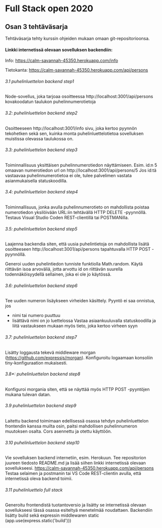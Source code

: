 # Full Stack open 2020
## Osan 3 tehtäväsarja

Tehtäväsarja tehty kurssin ohjeiden mukaan omaan git-repositorioonsa.

#### Linkki internetissä olevaan sovelluksen backendiin:
Info: https://calm-savannah-45350.herokuapp.com/info

Tietokanta: https://calm-savannah-45350.herokuapp.com/api/persons 

###### 3.1 puhelinluettelon backend step1
Node-sovellus, joka tarjoaa osoitteessa http://localhost:3001/api/persons kovakoodatun taulukon puhelinnumerotietoja

###### 3.2: puhelinluettelon backend step2
Osoitteeseen http://localhost:3001/info sivu, joka kertoo pyynnön tekohetken sekä sen, kuinka monta puhelinluettelotietoa sovelluksen muistissa olevassa taulukossa on.

###### 3.3: puhelinluettelon backend step3
Toiminnallisuus yksittäisen puhelinnumerotiedon näyttämiseen. 
Esim. id:n 5 omaavan numerotiedon url on http://localhost:3001/api/persons/5
Jos id:tä vastaavaa puhelinnumerotietoa ei ole, tulee palvelimen vastata asianmukaisella statuskoodilla.

###### 3.4: puhelinluettelon backend step4
Toiminnallisuus, jonka avulla puhelinnumerotieto on mahdollista poistaa numerotiedon yksilöivään URL:iin tehtävällä HTTP DELETE -pyynnöllä.
Testaus Visual Studio Coden REST-clientillä tai POSTMANilla.

###### 3.5: puhelinluettelon backend step5
Laajenna backendia siten, että uusia puhelintietoja on mahdollista lisätä osoitteeseen http://localhost:3001/api/persons tapahtuvalla HTTP POST -pyynnöllä.

Generoi uuden puhelintiedon tunniste funktiolla Math.random. Käytä riittävän isoa arvoväliä, jotta arvottu id on riittävän suurella todennäköisyydellä sellainen, joka ei ole jo käytössä.

###### 3.6: puhelinluettelon backend step6
Tee uuden numeron lisäykseen virheiden käsittely. Pyyntö ei saa onnistua, jos
- nimi tai numero puuttuu
- lisättävä nimi on jo luettelossa
Vastaa asiaankuuluvalla statuskoodilla ja liitä vastaukseen mukaan myös tieto, joka kertoo virheen syyn

###### 3.7: puhelinluettelon backend step7
Lisätty loggausta tekevä middleware morgan (https://github.com/expressjs/morgan). 
Konfiguroitu logaamaan konsoliin tiny-konfiguraation mukaisesti.

###### 3.8*: puhelinluettelon backend step8
Konfiguroi morgania siten, että se näyttää myös HTTP POST -pyyntöjen mukana tulevan datan.

###### 3.9 puhelinluettelon backend step9
Laitettu backend toimimaan edellisessä osassa tehdyn puhelinluettelon frontendin kanssa muilta osin, paitsi mahdollisen puhelinnumeron muutoksen osalta.
Cors asennettu ja otettu käyttöön.

###### 3.10 puhelinluettelon backend step10
Vie sovelluksen backend internetiin, esim. Herokuun.
Tee repositorion juureen tiedosto README.md ja lisää siihen linkki internetissä olevaan sovellukseesi.
https://calm-savannah-45350.herokuapp.com/api/persons
Testaa selaimen ja postmanin tai VS Code REST-clientin avulla, että internetissä oleva backend toimii.

###### 3.11 puhelinluettelo full stack
Generoitu frontendistä tuotantoversio ja lisätty se internetissä olevaan sovellukseesi tässä osassa esiteltyä menetelmää noudattaen.
Backendiin lisätty build sekä expressin middlewaren static (app.use(express.static('build')))